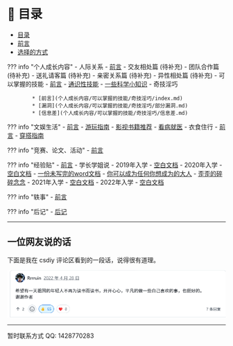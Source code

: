 # 📖 目录
- [目录](index.md)
- [前言](前言.md)
- [选择的方式](测试说明.md)


??? info "个人成长内容"
    - 人际关系
        - [前言](个人成长内容/人际关系/index.md)
        - 交友相处篇 (待补充)
        - 团队合作篇 (待补充)
        - 送礼请客篇 (待补充)
        - 亲密关系篇 (待补充)
        - 异性相处篇 (待补充)
    - 可以掌握的技能
        - [前言](个人成长内容/可以掌握的技能/index.md)
        - [通识性技能](个人成长内容/可以掌握的技能/通识性技能.md)
        - [一些科学小知识](个人成长内容/可以掌握的技能/一些科学小知识.md)
        - 奇技淫巧
        
            * [前言](个人成长内容/可以掌握的技能/奇技淫巧/index.md)
            * [漏洞](个人成长内容/可以掌握的技能/奇技淫巧/部分漏洞.md)
            * [信息差](个人成长内容/可以掌握的技能/奇技淫巧/信息差.md)


??? info "文娱生活"
    - [前言](文娱生活/index.md)
    - [游玩指南](文娱生活/游玩指南.md)
    - [影视书籍推荐](文娱生活/影视书籍推荐.md)
    - [看病就医](文娱生活/看病就医篇.md)
    - 衣食住行
        - [前言](文娱生活/衣食住行篇/index.md)
        - [穿搭指南](文娱生活/衣食住行篇/穿搭指南.md)

??? info "竞赛、论文、活动"
    - [前言](竞赛、论文、活动/index.md)

??? info "经验贴"
    - [前言](经验贴/收集说明.md)
    - 学长学姐说
        - 2019年入学
            - [空白文档](经验贴/学长学姐说/2019年入学/空白文档.md)
        - 2020年入学
            - [空白文档](经验贴/学长学姐说/2020年入学/空白文档.md)
            - [一份未写完的word文档](经验贴/学长学姐说/2020年入学/乱言.md)
            - [你可以成为任何你想成为的大人](经验贴/学长学姐说/2020年入学/做你想做.md)
            - [歪歪的碎碎念念](经验贴/学长学姐说/2020年入学/歪歪的碎碎念念.md)
        - 2021年入学
            - [空白文档](经验贴/学长学姐说/2021年入学/空白文档.md)
        - 2022年入学
            - [空白文档](经验贴/学长学姐说/2022年入学/空白文档.md)

??? info "轶事"
      - [前言](轶事/index.md)

??? info "后记"
    - [后记](后记.md)

---
## 一位网友说的话

下面是我在 csdiy 评论区看到的一段话，说得很有道理。

![一点想法](images/students.png)

---

暂时联系方式
QQ: 1428770283